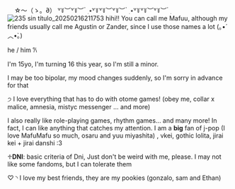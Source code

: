    ‎ ‎ ‎     ‎ ☆〜（ゝ。∂）
꒷꒦︶꒷꒦︶ ๋ ࣭ ⭑꒷꒦꒷꒦︶꒷꒦︶ ๋ ࣭ ⭑꒷꒦꒷꒦︶꒷꒦︶ ๋ ࣭
![235 sin título_20250216211753](https://github.com/user-attachments/assets/a97ef843-0871-4c4c-b883-59552af74c26)
hihi!! You can call me Mafuu, although my friends usually call me Agustin or Zander, since I use those names a lot (｡•́︿•̀｡) 

he / him 𐙚

I'm 15yo, I'm turning 16 this year, so I'm still a minor.  

I may be too bipolar, my mood changes suddenly, so I'm sorry in advance for that 

੭ I love everything that has to do with otome games! (obey me, collar x malice, amnesia, mistyc messenger ... and more)

I also really like role-playing games, rhythm games... and many more! In fact, I can like anything that catches my attention. 
I am a **big** fan of j-pop (I love MafuMafu so much, osaru and yuu miyashita) , vkei, gothic lolita, jirai kei + jirai danshi :3

♱**DNI**: basic criteria of Dni, Just don't be weird with me, please. I may not like some fandoms, but I can tolerate them

♡ ‎◝ I love my best friends, they are my pookies (gonzalo, sam and Ethan)
